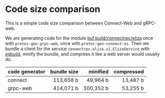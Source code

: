 # Code size comparison

This is a simple code size comparison between Connect-Web and gRPC-web.

We are generating code for the module [buf.build/connectrpc/eliza](https://buf.build/connectrpc/eliza)
once with `protoc-gen-grpc-web`, once with `protoc-gen-connect-es`.
Then we bundle a client for the service `connectrpc.eliza.v1.ElizaService`
with [esbuild](https://esbuild.github.io/), minify the bundle, and compress
it like a web server would usually do.

| code generator | bundle size        | minified               | compressed           |
|----------------|-------------------:|-----------------------:|---------------------:|
| connect        | 113,658 b | 49,964 b | 13,487 b |
| grpc-web       | 414,071 b    | 300,352 b    | 53,255 b |
